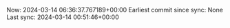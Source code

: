 Now: 2024-03-14 06:36:37.767189+00:00 Earliest commit since sync: None Last sync: 2024-03-14 00:51:46+00:00
